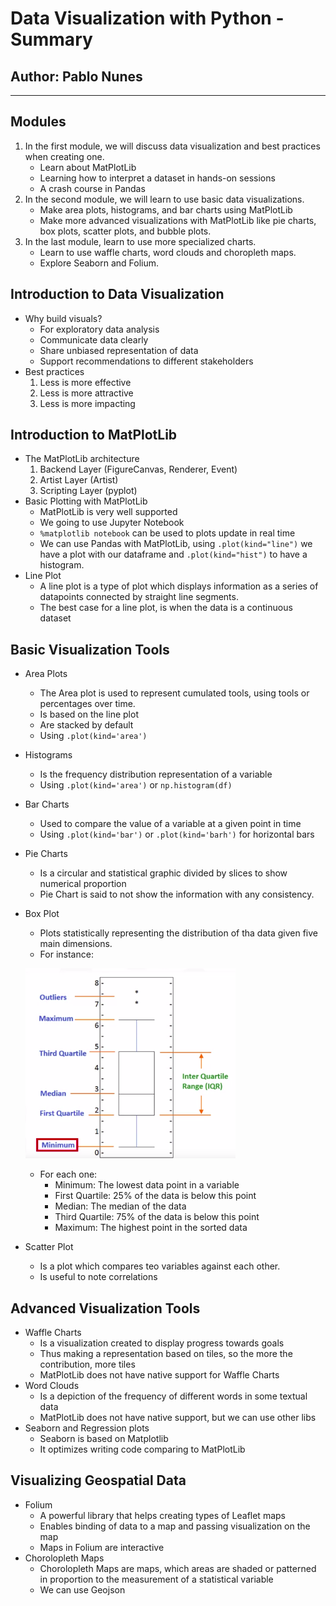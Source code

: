 # Data Visualization with Python - Summary

## Author: Pablo Nunes

----

## Modules

1. In the first module, we will discuss data visualization and best practices when creating one. 
   - Learn about MatPlotLib
   - Learning how to interpret a dataset in hands-on sessions
   - A crash course in Pandas
2. In the second module, we will learn to use basic data visualizations.
   - Make area plots, histograms, and bar charts using MatPlotLib
   - Make more advanced visualizations with MatPlotLib like pie charts, box plots, scatter plots, and bubble plots.
3. In the last module, learn to use more specialized charts.
   - Learn to use waffle charts, word clouds and choropleth maps.
   - Explore Seaborn and Folium.

## Introduction to Data Visualization

- Why build visuals?
  - For exploratory data analysis
  - Communicate data clearly
  - Share unbiased representation of data
  - Support recommendations to different stakeholders
- Best practices
  1. Less is more effective
  2. Less is more attractive
  3. Less is more impacting

## Introduction to MatPlotLib

- The MatPlotLib architecture
  1. Backend Layer (FigureCanvas, Renderer, Event)
  2. Artist Layer (Artist)
  3. Scripting Layer (pyplot)
- Basic Plotting with MatPlotLib
  - MatPlotLib is very well supported
  - We going to use Jupyter Notebook
  - ```%matplotlib notebook``` can be used to plots update in real time
  - We can use Pandas with MatPlotLib, using ```.plot(kind="line")``` we have a plot with our dataframe and ```.plot(kind="hist")``` to have a histogram.
- Line Plot
  - A line plot is a type of plot which displays information as a series of datapoints connected by straight line segments.
  - The best case for a line plot, is when the data is a continuous dataset

## Basic Visualization Tools

- Area Plots
  - The Area plot is used to represent cumulated tools, using tools or percentages over time.
  - Is based on the line plot
  - Are stacked by default
  - Using ```.plot(kind='area')```
- Histograms
  - Is the frequency distribution representation of a variable
  - Using ```.plot(kind='area')``` or ```np.histogram(df)```
- Bar Charts
  - Used to compare the value of a variable at a given point in time
  - Using ```.plot(kind='bar')``` or ```.plot(kind='barh')``` for horizontal bars
- Pie Charts
  - Is a circular and statistical graphic divided by slices to show numerical proportion
  - Pie Chart is said to not show the information with any consistency.
- Box Plot
  - Plots statistically representing the distribution of tha data given five main dimensions.
  - For instance:

  ![Box Plot example](readme_imgs/boxplot.png)

  - For each one:
    - Minimum: The lowest data point in a variable
    - First Quartile: 25% of the data is below this point
    - Median: The median of the data
    - Third Quartile: 75% of the data is below this point
    - Maximum: The highest point in the sorted data
- Scatter Plot
  - Is a plot which compares teo variables against each other.
  - Is useful to note correlations

## Advanced Visualization Tools

- Waffle Charts
  - Is a visualization created to display progress towards goals
  - Thus making a representation based on tiles, so the more the contribution, more tiles
  - MatPlotLib does not have native support for Waffle Charts
- Word Clouds
  - Is a depiction of the frequency of different words in some textual data
  - MatPlotLib does not have native support, but we can use other libs
- Seaborn and Regression plots
  - Seaborn is based on Matplotlib
  - It optimizes writing code comparing to MatPlotLib

## Visualizing Geospatial Data

- Folium
  - A powerful library that helps creating types of Leaflet maps
  - Enables binding of data to a map and passing visualization on the map
  - Maps in Folium are interactive
- Chorolopleth Maps
  - Chorolopleth Maps are maps, which areas are shaded or patterned in proportion to the measurement of a statistical variable
  - We can use Geojson
